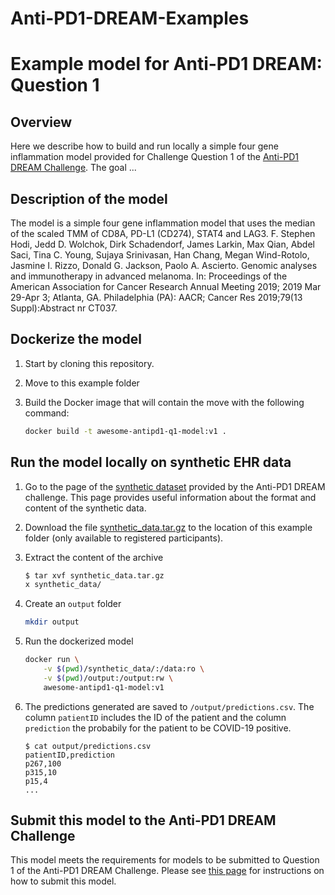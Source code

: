 # Anti-PD1-DREAM-Examples

# Example model for Anti-PD1 DREAM: Question 1

## Overview

Here we describe how to build and run locally a simple four gene inflammation model provided for Challenge Question 1 of the [Anti-PD1 DREAM Challenge](https://www.synapse.org/#!Synapse:syn18404605/wiki/589611). The goal ...

## Description of the model

The model is a simple four gene inflammation model that uses the median of the scaled TMM of CD8A, PD-L1 (CD274), STAT4 and LAG3. 
F. Stephen Hodi, Jedd D. Wolchok, Dirk Schadendorf, James Larkin, Max Qian, Abdel Saci, Tina C. Young, Sujaya Srinivasan, Han Chang, Megan Wind-Rotolo, Jasmine I. Rizzo, Donald G. Jackson, Paolo A. Ascierto. Genomic analyses and immunotherapy in advanced melanoma. In: Proceedings of the American Association for Cancer Research Annual Meeting 2019; 2019 Mar 29-Apr 3; Atlanta, GA. Philadelphia (PA): AACR; Cancer Res 2019;79(13 Suppl):Abstract nr CT037.

## Dockerize the model

1. Start by cloning this repository.

2. Move to this example folder

3. Build the Docker image that will contain the move with the following command:

    ```bash
    docker build -t awesome-antipd1-q1-model:v1 .
    ```

## Run the model locally on synthetic EHR data

1. Go to the page of the [synthetic dataset](https://www.synapse.org/#!Synapse:syn21978034) provided by the Anti-PD1 DREAM challenge. This page provides useful information about the format and content of the synthetic data.

2. Download the file [synthetic_data.tar.gz]() to the location of this example folder (only available to registered participants).

3. Extract the content of the archive

    ```bash
    $ tar xvf synthetic_data.tar.gz
    x synthetic_data/
    ```

4. Create an `output` folder

    ```bash
    mkdir output
    ```

5. Run the dockerized model

    ```bash
    docker run \
        -v $(pwd)/synthetic_data/:/data:ro \
        -v $(pwd)/output:/output:rw \
        awesome-antipd1-q1-model:v1
    ```

6. The predictions generated are saved to `/output/predictions.csv`. The column `patientID` includes the ID of the patient and the column `prediction` the probabily for the patient to be COVID-19 positive.

    ```text
    $ cat output/predictions.csv
    patientID,prediction
    p267,100
    p315,10
    p15,4
    ...
    ```

## Submit this model to the Anti-PD1 DREAM Challenge

This model meets the requirements for models to be submitted to Question 1 of the Anti-PD1 DREAM Challenge. Please see [this page]() for instructions on how to submit this model.
